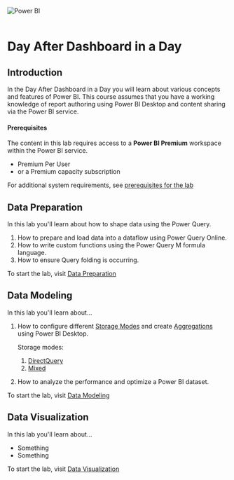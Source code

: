 ![Power BI](https://raw.githubusercontent.com/microsoft/pbiworkshops/main/_Asset%20Library/powerbi.svg)
</br>
</br>

# Day After Dashboard in a Day

## Introduction
In the Day After Dashboard in a Day you will learn about various concepts and features of Power BI. This course assumes that you have a working knowledge of report authoring using Power BI Desktop and content sharing via the Power BI service.

#### Prerequisites
The content in this lab requires access to a **Power BI Premium** workspace within the Power BI service.
- Premium Per User
- or a Premium capacity subscription

For additional system requirements, see [prerequisites for the lab](./Prerequisites.md)

## Data Preparation

In this lab you'll learn about how to shape data using the Power Query. 

1. How to prepare and load data into a dataflow using Power Query Online.
1. How to write custom functions using the Power Query M formula language.
1. How to ensure Query folding is occurring.

To start the lab, visit [Data Preparation](./DataPreparation.md)

## Data Modeling

In this lab you'll learn about...

1. How to configure different [Storage Modes](https://docs.microsoft.com/power-bi/transform-model/desktop-storage-mode) and create [Aggregations](https://docs.microsoft.com/power-bi/transform-model/aggregations-advanced) using Power BI Desktop.

    Storage modes:
    1. [DirectQuery](https://docs.microsoft.com/power-bi/connect-data/desktop-directquery-about)
    1. [Mixed](https://docs.microsoft.com/power-bi/transform-model/desktop-composite-models)
1. How to analyze the performance and optimize a Power BI dataset.

To start the lab, visit [Data Modeling](./DataModeling.md)

## Data Visualization

In this lab you'll learn about...

- Something
- Something

To start the lab, visit [Data Visualization](./DataVisualization.md)